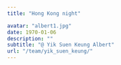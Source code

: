 ```yaml
---
title: "Hong Kong night"

avatar: "albert1.jpg"
date: 1970-01-06
description: ""
subtitle: "@ Yik Suen Keung Albert"
url: "/team/yik_suen_keung/"
---
```

